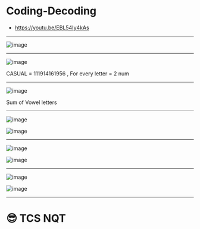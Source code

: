 # Coding-Decoding

- https://youtu.be/EBL54Iy4kAs


---

![image](https://user-images.githubusercontent.com/77873383/182669855-3ca183c0-c0c2-4237-b4ae-3d61e55a973a.png)

---

![image](https://user-images.githubusercontent.com/77873383/182669970-f3ee3883-8fb6-4b21-9b54-67caaeff9043.png)

CASUAL = 111914161956 , For every letter = 2 num

---

![image](https://user-images.githubusercontent.com/77873383/182670341-2ac1e8e4-1320-44d4-9aa6-a77d0e9935b3.png)

Sum of Vowel letters 

---

![image](https://user-images.githubusercontent.com/77873383/182672454-3148f9b5-e8be-4625-9693-7dd775550f13.png)

![image](https://user-images.githubusercontent.com/77873383/182672477-dc827dad-3ee2-449e-b50a-7999e2f375a8.png)

---

![image](https://user-images.githubusercontent.com/77873383/182673354-d3eab129-8fd2-461b-9b8c-3dc6b36f50db.png)

![image](https://user-images.githubusercontent.com/77873383/182673376-d1472d6a-4c2b-4092-8a6d-48cad4ba66fe.png)

---
![image](https://user-images.githubusercontent.com/77873383/182673546-618715e2-88d5-414f-b1d1-e54e15e799a4.png)

![image](https://user-images.githubusercontent.com/77873383/182673572-0941ee33-1a62-4793-a0d8-87f91db1cf0e.png)

---

# 😎 TCS NQT 




